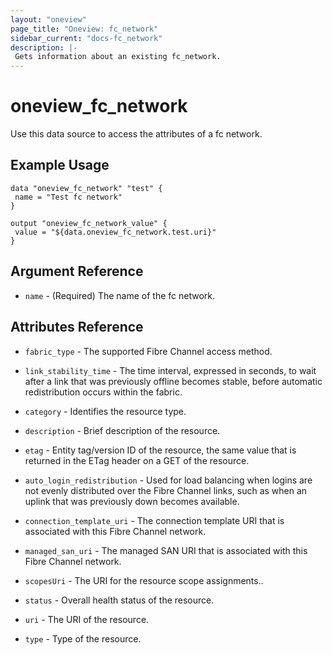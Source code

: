 ```yaml
---
layout: "oneview"
page_title: "Oneview: fc_network"
sidebar_current: "docs-fc_network"
description: |-
 Gets information about an existing fc_network.
---
```


# oneview\_fc\_network

Use this data source to access the attributes of a fc network.

## Example Usage

```hcl
data "oneview_fc_network" "test" {
 name = "Test fc network"
}

output "oneview_fc_network_value" {
 value = "${data.oneview_fc_network.test.uri}"
}
```

## Argument Reference

* `name` - (Required) The name of the fc network.

## Attributes Reference

* `fabric_type` - The supported Fibre Channel access method.

* `link_stability_time` - The time interval, expressed in seconds, to wait after a link that was previously offline becomes stable, before automatic redistribution occurs within the fabric.

* `category` - Identifies the resource type.

* `description` - Brief description of the resource.

* `etag` - Entity tag/version ID of the resource, the same value that is returned in the ETag header on a GET of the resource.

* `auto_login_redistribution` - Used for load balancing when logins are not evenly distributed over the Fibre Channel links, such as when an uplink that was previously down becomes available.

* `connection_template_uri` - The connection template URI that is associated with this Fibre Channel network.

* `managed_san_uri` - The managed SAN URI that is associated with this Fibre Channel network.

* `scopesUri` - The URI for the resource scope assignments..

* `status` - Overall health status of the resource.

* `uri` - The URI of the resource.

* `type` - Type of the resource.